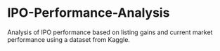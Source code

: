 # IPO-Performance-Analysis
Analysis of IPO performance based on listing gains and current market performance using a dataset from Kaggle.
